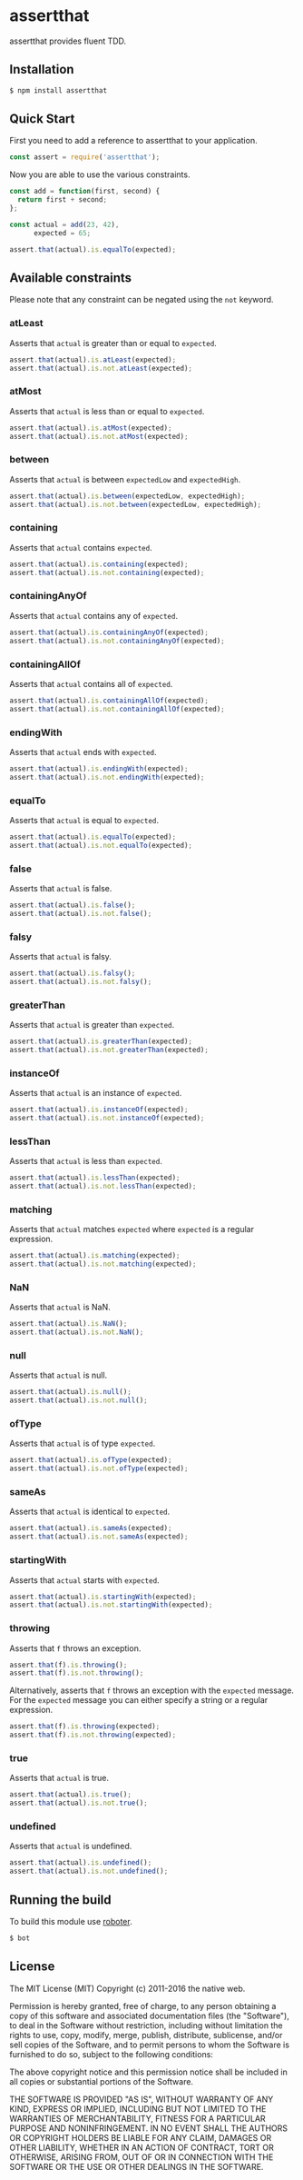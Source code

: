 # assertthat

assertthat provides fluent TDD.

## Installation

```bash
$ npm install assertthat
```

## Quick Start

First you need to add a reference to assertthat to your application.

```javascript
const assert = require('assertthat');
```

Now you are able to use the various constraints.

```javascript
const add = function(first, second) {
  return first + second;
};

const actual = add(23, 42),
      expected = 65;

assert.that(actual).is.equalTo(expected);
```

## Available constraints

Please note that any constraint can be negated using the `not` keyword.

### atLeast

Asserts that `actual` is greater than or equal to `expected`.

```javascript
assert.that(actual).is.atLeast(expected);
assert.that(actual).is.not.atLeast(expected);
```

### atMost

Asserts that `actual` is less than or equal to `expected`.

```javascript
assert.that(actual).is.atMost(expected);
assert.that(actual).is.not.atMost(expected);
```

### between

Asserts that `actual` is between `expectedLow` and `expectedHigh`.

```javascript
assert.that(actual).is.between(expectedLow, expectedHigh);
assert.that(actual).is.not.between(expectedLow, expectedHigh);
```

### containing

Asserts that `actual` contains `expected`.

```javascript
assert.that(actual).is.containing(expected);
assert.that(actual).is.not.containing(expected);
```

### containingAnyOf

Asserts that `actual` contains any of `expected`.

```javascript
assert.that(actual).is.containingAnyOf(expected);
assert.that(actual).is.not.containingAnyOf(expected);
```

### containingAllOf

Asserts that `actual` contains all of `expected`.

```javascript
assert.that(actual).is.containingAllOf(expected);
assert.that(actual).is.not.containingAllOf(expected);
```

### endingWith

Asserts that `actual` ends with `expected`.

```javascript
assert.that(actual).is.endingWith(expected);
assert.that(actual).is.not.endingWith(expected);
```

### equalTo

Asserts that `actual` is equal to `expected`.

```javascript
assert.that(actual).is.equalTo(expected);
assert.that(actual).is.not.equalTo(expected);
```

### false

Asserts that `actual` is false.

```javascript
assert.that(actual).is.false();
assert.that(actual).is.not.false();
```

### falsy

Asserts that `actual` is falsy.

```javascript
assert.that(actual).is.falsy();
assert.that(actual).is.not.falsy();
```

### greaterThan

Asserts that `actual` is greater than `expected`.

```javascript
assert.that(actual).is.greaterThan(expected);
assert.that(actual).is.not.greaterThan(expected);
```

### instanceOf

Asserts that `actual` is an instance of `expected`.

```javascript
assert.that(actual).is.instanceOf(expected);
assert.that(actual).is.not.instanceOf(expected);
```

### lessThan

Asserts that `actual` is less than `expected`.

```javascript
assert.that(actual).is.lessThan(expected);
assert.that(actual).is.not.lessThan(expected);
```

### matching

Asserts that `actual` matches `expected` where `expected` is a regular expression.

```javascript
assert.that(actual).is.matching(expected);
assert.that(actual).is.not.matching(expected);
```

### NaN

Asserts that `actual` is NaN.

```javascript
assert.that(actual).is.NaN();
assert.that(actual).is.not.NaN();
```

### null

Asserts that `actual` is null.

```javascript
assert.that(actual).is.null();
assert.that(actual).is.not.null();
```

### ofType

Asserts that `actual` is of type `expected`.

```javascript
assert.that(actual).is.ofType(expected);
assert.that(actual).is.not.ofType(expected);
```

### sameAs

Asserts that `actual` is identical to `expected`.

```javascript
assert.that(actual).is.sameAs(expected);
assert.that(actual).is.not.sameAs(expected);
```

### startingWith

Asserts that `actual` starts with `expected`.

```javascript
assert.that(actual).is.startingWith(expected);
assert.that(actual).is.not.startingWith(expected);
```

### throwing

Asserts that `f` throws an exception.

```javascript
assert.that(f).is.throwing();
assert.that(f).is.not.throwing();
```

Alternatively, asserts that `f` throws an exception with the `expected` message. For the `expected` message you can either specify a string or a regular expression.

```javascript
assert.that(f).is.throwing(expected);
assert.that(f).is.not.throwing(expected);
```

### true

Asserts that `actual` is true.

```javascript
assert.that(actual).is.true();
assert.that(actual).is.not.true();
```

### undefined

Asserts that `actual` is undefined.

```javascript
assert.that(actual).is.undefined();
assert.that(actual).is.not.undefined();
```

## Running the build

To build this module use [roboter](https://www.npmjs.com/package/roboter).

```bash
$ bot
```

## License

The MIT License (MIT)
Copyright (c) 2011-2016 the native web.

Permission is hereby granted, free of charge, to any person obtaining a copy of this software and associated documentation files (the "Software"), to deal in the Software without restriction, including without limitation the rights to use, copy, modify, merge, publish, distribute, sublicense, and/or sell copies of the Software, and to permit persons to whom the Software is furnished to do so, subject to the following conditions:

The above copyright notice and this permission notice shall be included in all copies or substantial portions of the Software.

THE SOFTWARE IS PROVIDED "AS IS", WITHOUT WARRANTY OF ANY KIND, EXPRESS OR IMPLIED, INCLUDING BUT NOT LIMITED TO THE WARRANTIES OF MERCHANTABILITY, FITNESS FOR A PARTICULAR PURPOSE AND NONINFRINGEMENT. IN NO EVENT SHALL THE AUTHORS OR COPYRIGHT HOLDERS BE LIABLE FOR ANY CLAIM, DAMAGES OR OTHER LIABILITY, WHETHER IN AN ACTION OF CONTRACT, TORT OR OTHERWISE, ARISING FROM, OUT OF OR IN CONNECTION WITH THE SOFTWARE OR THE USE OR OTHER DEALINGS IN THE SOFTWARE.
